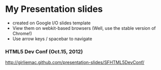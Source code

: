 My Presentation slides
===================

- created on Google I/O slides template
- View them on webkit-based browsers (Well, use the stable version of Chrome!)
- Use arrow keys / spacebar to navigate

### HTML5 Dev Conf (Oct.15, 2012)
http://girliemac.github.com/presentation-slides/SFHTML5DevConf/